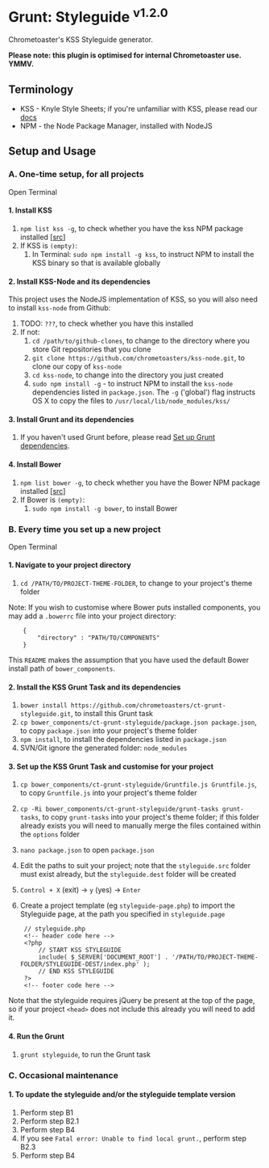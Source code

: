# Grunt: Styleguide <sup>v1.2.0</sup>

Chrometoaster's KSS Styleguide generator.

__Please note: this plugin is optimised for internal Chrometoaster use. YMMV.__

## Terminology

* KSS - Knyle Style Sheets; if you're unfamiliar with KSS, please read our [docs](https://github.com/chrometoasters/ct-grunt-styleguide/blob/master/docs/kss/README.md)
* NPM - the Node Package Manager, installed with NodeJS

## Setup and Usage

### A. One-time setup, for all projects

Open Terminal

#### 1. Install KSS

1. `npm list kss -g`, to check whether you have the kss NPM package installed [[src](http://stackoverflow.com/questions/10972176/find-the-version-of-an-installed-npm-package)]
1. If KSS is `(empty)`:
    1. In Terminal: `sudo npm install -g kss`, to instruct NPM to install the KSS binary so that is available globally

#### 2. Install KSS-Node and its dependencies

This project uses the NodeJS implementation of KSS, so you will also need to install `kss-node` from Github:

1. TODO: `???`, to check whether you have this installed
1. If not:
    1. `cd /path/to/github-clones`, to change to the directory where you store Git repositories that you clone
    1. `git clone https://github.com/chrometoasters/kss-node.git`, to clone our copy of `kss-node`
    1. `cd kss-node`, to change into the directory you just created
    1. `sudo npm install -g` - to instruct NPM to install the `kss-node` dependencies listed in `package.json`. The `-g` ('global') flag instructs OS X to copy the files to `/usr/local/lib/node_modules/kss/`

#### 3. Install Grunt and its dependencies

1. If you haven't used Grunt before, please read [Set up Grunt dependencies](https://github.com/chrometoasters/frontend-grunt-boilerplate#set-up-grunt-dependencies).

#### 4. Install Bower

1. `npm list bower -g`, to check whether you have the Bower NPM package installed [[src](http://stackoverflow.com/questions/10972176/find-the-version-of-an-installed-npm-package)]
1. If Bower is `(empty)`:
    1. `sudo npm install -g bower`, to install Bower

### B. Every time you set up a new project

Open Terminal

#### 1. Navigate to your project directory

1. `cd /PATH/TO/PROJECT-THEME-FOLDER`, to change to your project's theme folder

Note: If you wish to customise where Bower puts installed components, you may add a `.bowerrc` file into your project directory:

        {
            "directory" : "PATH/TO/COMPONENTS"
        }

This `README` makes the assumption that you have used the default Bower install path of `bower_components`.

#### 2. Install the KSS Grunt Task and its dependencies

1. `bower install https://github.com/chrometoasters/ct-grunt-styleguide.git`, to install this Grunt task
1. `cp bower_components/ct-grunt-styleguide/package.json package.json`, to copy `package.json` into your project's theme folder
1. `npm install`, to install the dependencies listed in `package.json`
1. SVN/Git ignore the generated folder: `node_modules`

#### 3. Set up the KSS Grunt Task and customise for your project

1. `cp bower_components/ct-grunt-styleguide/Gruntfile.js Gruntfile.js`, to copy `Gruntfile.js` into your project's theme folder
1. `cp -Ri bower_components/ct-grunt-styleguide/grunt-tasks grunt-tasks`, to copy `grunt-tasks` into your project's theme folder; if this folder already exists you will need to manually merge the files contained within the `options` folder
1. `nano package.json` to open `package.json`
1. Edit the paths to suit your project; note that the `styleguide.src` folder must exist already, but the `styleguide.dest` folder will be created
1. `Control + X` (exit) -> `y` (yes) -> `Enter`
1. Create a project template (eg `styleguide-page.php`) to import the Styleguide page, at the path you specified in `styleguide.page`

        // styleguide.php
        <!-- header code here -->
        <?php
            // START KSS STYLEGUIDE
            include( $_SERVER['DOCUMENT_ROOT'] . '/PATH/TO/PROJECT-THEME-FOLDER/STYLEGUIDE-DEST/index.php' );
            // END KSS STYLEGUIDE
        ?>
        <!-- footer code here -->

Note that the styleguide requires jQuery be present at the top of the page, so if your project `<head>` does not include this already you will need to add it.

#### 4. Run the Grunt

1. `grunt styleguide`, to run the Grunt task

### C. Occasional maintenance

#### 1. To update the styleguide and/or the styleguide template version

1. Perform step B1
1. Perform step B2.1
1. Perform step B4
1. If you see `Fatal error: Unable to find local grunt.`, perform step B2.3
1. Perform step B4
